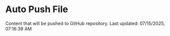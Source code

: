 # Auto Push File

Content that will be pushed to GitHub repository.
Last updated: 07/15/2025, 07:16:39 AM